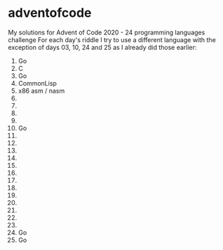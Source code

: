 # adventofcode
My solutions for Advent of Code 2020 - 24 programming languages challenge
For each day's riddle I try to use a different language with the exception of days 03, 10, 24 and 25 as I already did those earlier:
01. Go
02. C
03. Go
04. CommonLisp
05. x86 asm / nasm
06.
07.
08.
09.
10. Go
11.
12.
13.
14.
15.
16.
17.
18.
19.
20.
21.
22.
23.
24. Go
25. Go
